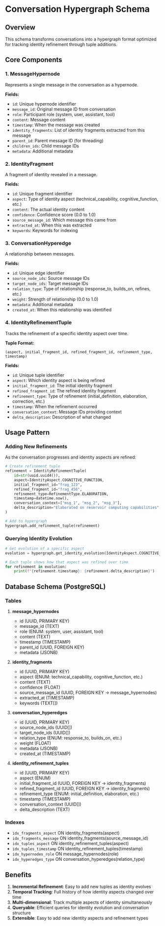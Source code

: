
# Conversation Hypergraph Schema

## Overview

This schema transforms conversations into a hypergraph format optimized for tracking identity refinement through tuple additions.

## Core Components

### 1. MessageHypernode
Represents a single message in the conversation as a hypernode.

**Fields:**
- `id`: Unique hypernode identifier
- `message_id`: Original message ID from conversation
- `role`: Participant role (system, user, assistant, tool)
- `content`: Message content
- `timestamp`: When the message was created
- `identity_fragments`: List of identity fragments extracted from this message
- `parent_id`: Parent message ID (for threading)
- `children_ids`: Child message IDs
- `metadata`: Additional metadata

### 2. IdentityFragment
A fragment of identity revealed in a message.

**Fields:**
- `id`: Unique fragment identifier
- `aspect`: Type of identity aspect (technical_capability, cognitive_function, etc.)
- `content`: The actual identity content
- `confidence`: Confidence score (0.0 to 1.0)
- `source_message_id`: Which message this came from
- `extracted_at`: When this was extracted
- `keywords`: Keywords for indexing

### 3. ConversationHyperedge
A relationship between messages.

**Fields:**
- `id`: Unique edge identifier
- `source_node_ids`: Source message IDs
- `target_node_ids`: Target message IDs
- `relation_type`: Type of relationship (response_to, builds_on, refines, etc.)
- `weight`: Strength of relationship (0.0 to 1.0)
- `metadata`: Additional metadata
- `created_at`: When this relationship was identified

### 4. IdentityRefinementTuple
Tracks the refinement of a specific identity aspect over time.

**Tuple Format:**
```
(aspect, initial_fragment_id, refined_fragment_id, refinement_type, timestamp)
```

**Fields:**
- `id`: Unique tuple identifier
- `aspect`: Which identity aspect is being refined
- `initial_fragment_id`: The initial identity fragment
- `refined_fragment_id`: The refined identity fragment
- `refinement_type`: Type of refinement (initial_definition, elaboration, correction, etc.)
- `timestamp`: When the refinement occurred
- `conversation_context`: Message IDs providing context
- `delta_description`: Description of what changed

## Usage Pattern

### Adding New Refinements

As the conversation progresses and identity aspects are refined:

```python
# Create refinement tuple
refinement = IdentityRefinementTuple(
    id=str(uuid.uuid4()),
    aspect=IdentityAspect.COGNITIVE_FUNCTION,
    initial_fragment_id="frag_123",
    refined_fragment_id="frag_456",
    refinement_type=RefinementType.ELABORATION,
    timestamp=datetime.now(),
    conversation_context=["msg_1", "msg_2", "msg_3"],
    delta_description="Elaborated on reservoir computing capabilities"
)

# Add to hypergraph
hypergraph.add_refinement_tuple(refinement)
```

### Querying Identity Evolution

```python
# Get evolution of a specific aspect
evolution = hypergraph.get_identity_evolution(IdentityAspect.COGNITIVE_FUNCTION)

# Each tuple shows how that aspect was refined over time
for refinement in evolution:
    print(f"{refinement.timestamp}: {refinement.delta_description}")
```

## Database Schema (PostgreSQL)

### Tables

1. **message_hypernodes**
   - id (UUID, PRIMARY KEY)
   - message_id (TEXT)
   - role (ENUM: system, user, assistant, tool)
   - content (TEXT)
   - timestamp (TIMESTAMP)
   - parent_id (UUID, FOREIGN KEY)
   - metadata (JSONB)

2. **identity_fragments**
   - id (UUID, PRIMARY KEY)
   - aspect (ENUM: technical_capability, cognitive_function, etc.)
   - content (TEXT)
   - confidence (FLOAT)
   - source_message_id (UUID, FOREIGN KEY → message_hypernodes)
   - extracted_at (TIMESTAMP)
   - keywords (TEXT[])

3. **conversation_hyperedges**
   - id (UUID, PRIMARY KEY)
   - source_node_ids (UUID[])
   - target_node_ids (UUID[])
   - relation_type (ENUM: response_to, builds_on, etc.)
   - weight (FLOAT)
   - metadata (JSONB)
   - created_at (TIMESTAMP)

4. **identity_refinement_tuples**
   - id (UUID, PRIMARY KEY)
   - aspect (ENUM)
   - initial_fragment_id (UUID, FOREIGN KEY → identity_fragments)
   - refined_fragment_id (UUID, FOREIGN KEY → identity_fragments)
   - refinement_type (ENUM: initial_definition, elaboration, etc.)
   - timestamp (TIMESTAMP)
   - conversation_context (UUID[])
   - delta_description (TEXT)

### Indexes

- `idx_fragments_aspect` ON identity_fragments(aspect)
- `idx_fragments_message` ON identity_fragments(source_message_id)
- `idx_tuples_aspect` ON identity_refinement_tuples(aspect)
- `idx_tuples_timestamp` ON identity_refinement_tuples(timestamp)
- `idx_hypernodes_role` ON message_hypernodes(role)
- `idx_hyperedges_type` ON conversation_hyperedges(relation_type)

## Benefits

1. **Incremental Refinement**: Easy to add new tuples as identity evolves
2. **Temporal Tracking**: Full history of how identity aspects changed over time
3. **Multi-dimensional**: Track multiple aspects of identity simultaneously
4. **Queryable**: Efficient queries for identity evolution and conversation structure
5. **Extensible**: Easy to add new identity aspects and refinement types
